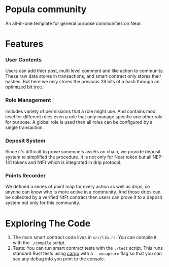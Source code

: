 Popula community
==================

An all-in-one template for general purpose communities on Near.


Features
===========
### User Contents
Users can add thier post, multi level comment and like action to community. These raw data stores in transactions, and smart contract only stores their hashes. But here we only stores the previous 28 bits of a hash through an optimized bit tree.

### Role Management
Includes variety of permissions that a role might use. And contains mod level for different roles even a role that only manage specific one other role for purpose. A global role is used then all roles can be configured by a single transaction.

### Deposit System
Since it's difficult to prove someone's assets on chain, we provide deposit system to simplified the procedure. It is not only for Near token but all NEP-141 tokens and NtFt which is integrated in drip protocol.

### Points Recorder
We defined a series of point map for every action as well as drips, so anyone can know who is more active in a community. And those drips can be collected by a verified NtFt contract then users can prove it to a deposit system not only for this community. 


Exploring The Code
==================

1. The main smart contract code lives in `src/lib.rs`. You can compile it with
   the `./compile` script.
2. Tests: You can run smart contract tests with the `./test` script. This runs
   standard Rust tests using [cargo] with a `--nocapture` flag so that you
   can see any debug info you print to the console.


  [smart contract]: https://docs.near.org/docs/develop/contracts/overview
  [Rust]: https://www.rust-lang.org/
  [create-near-app]: https://github.com/near/create-near-app
  [correct target]: https://github.com/near/near-sdk-rs#pre-requisites
  [cargo]: https://doc.rust-lang.org/book/ch01-03-hello-cargo.html
